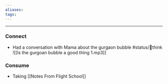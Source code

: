 ```yaml
---
aliases:
tags:
---
```


---
### Connect
- Had a conversation with Mama about the gurgaon bubble #status/💭think 
	![[Is the gurgoan bubble a good thing 1.mp3]]
### Consume
- Taking [[Notes From Flight School]]
